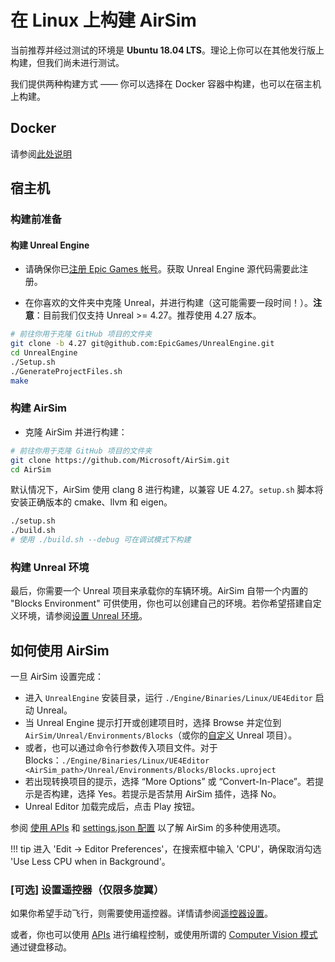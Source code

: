 # 在 Linux 上构建 AirSim

当前推荐并经过测试的环境是 **Ubuntu 18.04 LTS**。理论上你可以在其他发行版上构建，但我们尚未进行测试。

我们提供两种构建方式 —— 你可以选择在 Docker 容器中构建，也可以在宿主机上构建。

## Docker

请参阅[此处说明](docker_ubuntu.md)

## 宿主机

### 构建前准备

#### 构建 Unreal Engine

- 请确保你已[注册 Epic Games 帐号](https://docs.unrealengine.com/en-US/SharingAndReleasing/Linux/BeginnerLinuxDeveloper/SettingUpAnUnrealWorkflow/index.html)。获取 Unreal Engine 源代码需要此注册。

- 在你喜欢的文件夹中克隆 Unreal，并进行构建（这可能需要一段时间！）。**注意**：目前我们仅支持 Unreal >= 4.27。推荐使用 4.27 版本。

```bash
# 前往你用于克隆 GitHub 项目的文件夹
git clone -b 4.27 git@github.com:EpicGames/UnrealEngine.git
cd UnrealEngine
./Setup.sh
./GenerateProjectFiles.sh
make
````

### 构建 AirSim

* 克隆 AirSim 并进行构建：

```bash
# 前往你用于克隆 GitHub 项目的文件夹
git clone https://github.com/Microsoft/AirSim.git
cd AirSim
```

默认情况下，AirSim 使用 clang 8 进行构建，以兼容 UE 4.27。`setup.sh` 脚本将安装正确版本的 cmake、llvm 和 eigen。

```bash
./setup.sh
./build.sh
# 使用 ./build.sh --debug 可在调试模式下构建
```

### 构建 Unreal 环境

最后，你需要一个 Unreal 项目来承载你的车辆环境。AirSim 自带一个内置的 "Blocks Environment" 可供使用，你也可以创建自己的环境。若你希望搭建自定义环境，请参阅[设置 Unreal 环境](unreal_proj.md)。

## 如何使用 AirSim

一旦 AirSim 设置完成：

* 进入 `UnrealEngine` 安装目录，运行 `./Engine/Binaries/Linux/UE4Editor` 启动 Unreal。
* 当 Unreal Engine 提示打开或创建项目时，选择 Browse 并定位到 `AirSim/Unreal/Environments/Blocks`（或你的[自定义](unreal_custenv.md) Unreal 项目）。
* 或者，也可以通过命令行参数传入项目文件。对于 Blocks：`./Engine/Binaries/Linux/UE4Editor <AirSim_path>/Unreal/Environments/Blocks/Blocks.uproject`
* 若出现转换项目的提示，选择 “More Options” 或 “Convert-In-Place”。若提示是否构建，选择 Yes。若提示是否禁用 AirSim 插件，选择 No。
* Unreal Editor 加载完成后，点击 Play 按钮。

参阅 [使用 APIs](apis.md) 和 [settings.json 配置](settings.md) 以了解 AirSim 的多种使用选项。

!!! tip
    进入 'Edit -> Editor Preferences'，在搜索框中输入 'CPU'，确保取消勾选 'Use Less CPU when in Background'。

### \[可选] 设置遥控器（仅限多旋翼）

如果你希望手动飞行，则需要使用遥控器。详情请参阅[遥控器设置](remote_control.md)。

或者，你也可以使用 [APIs](apis.md) 进行编程控制，或使用所谓的 [Computer Vision 模式](image_apis.md) 通过键盘移动。
